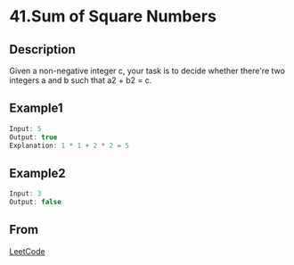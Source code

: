 # 41.Sum of Square Numbers

## Description

Given a non-negative integer c, your task is to decide whether there're two integers a and b such that a2 + b2 = c.

## Example1

```javascript
Input: 5
Output: true
Explanation: 1 * 1 + 2 * 2 = 5
```

## Example2

```javascript
Input: 3
Output: false
```

## From

[LeetCode](https://leetcode.com/problems/sum-of-square-numbers)
